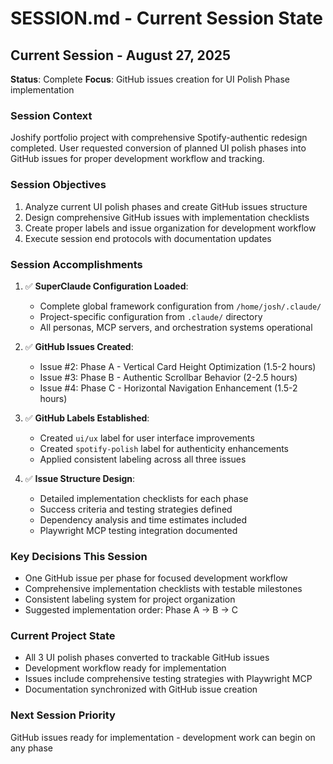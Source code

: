 # SESSION.md - Current Session State

## Current Session - August 27, 2025
**Status**: Complete
**Focus**: GitHub issues creation for UI Polish Phase implementation

### Session Context
Joshify portfolio project with comprehensive Spotify-authentic redesign completed. User requested conversion of planned UI polish phases into GitHub issues for proper development workflow and tracking.

### Session Objectives
1. Analyze current UI polish phases and create GitHub issues structure
2. Design comprehensive GitHub issues with implementation checklists
3. Create proper labels and issue organization for development workflow
4. Execute session end protocols with documentation updates

### Session Accomplishments
1. ✅ **SuperClaude Configuration Loaded**:
   - Complete global framework configuration from `/home/josh/.claude/`
   - Project-specific configuration from `.claude/` directory
   - All personas, MCP servers, and orchestration systems operational

2. ✅ **GitHub Issues Created**:
   - Issue #2: Phase A - Vertical Card Height Optimization (1.5-2 hours)
   - Issue #3: Phase B - Authentic Scrollbar Behavior (2-2.5 hours)
   - Issue #4: Phase C - Horizontal Navigation Enhancement (1.5-2 hours)

3. ✅ **GitHub Labels Established**:
   - Created `ui/ux` label for user interface improvements
   - Created `spotify-polish` label for authenticity enhancements
   - Applied consistent labeling across all three issues

4. ✅ **Issue Structure Design**:
   - Detailed implementation checklists for each phase
   - Success criteria and testing strategies defined
   - Dependency analysis and time estimates included
   - Playwright MCP testing integration documented

### Key Decisions This Session
- One GitHub issue per phase for focused development workflow
- Comprehensive implementation checklists with testable milestones
- Consistent labeling system for project organization
- Suggested implementation order: Phase A → B → C

### Current Project State
- All 3 UI polish phases converted to trackable GitHub issues
- Development workflow ready for implementation
- Issues include comprehensive testing strategies with Playwright MCP
- Documentation synchronized with GitHub issue creation

### Next Session Priority
GitHub issues ready for implementation - development work can begin on any phase